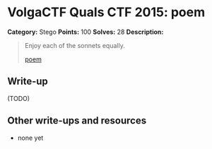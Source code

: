 # VolgaCTF Quals CTF 2015: poem

**Category:** Stego
**Points:** 100
**Solves:** 28
**Description:**

> Enjoy each of the sonnets equally.
> 
> [poem](http://files.2015.volgactf.ru/poem/poem.pdf)

## Write-up

(TODO)

## Other write-ups and resources

* none yet
